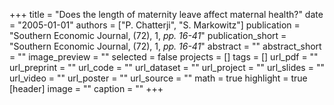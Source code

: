 +++
title = "Does the length of maternity leave affect maternal health?"
date = "2005-01-01"
authors = ["P. Chatterji", "S. Markowitz"]
publication = "Southern Economic Journal, (72), 1, _pp. 16-41_"
publication_short = "Southern Economic Journal, (72), 1, _pp. 16-41_"
abstract = ""
abstract_short = ""
image_preview = ""
selected = false
projects = []
tags = []
url_pdf = ""
url_preprint = ""
url_code = ""
url_dataset = ""
url_project = ""
url_slides = ""
url_video = ""
url_poster = ""
url_source = ""
math = true
highlight = true
[header]
image = ""
caption = ""
+++

